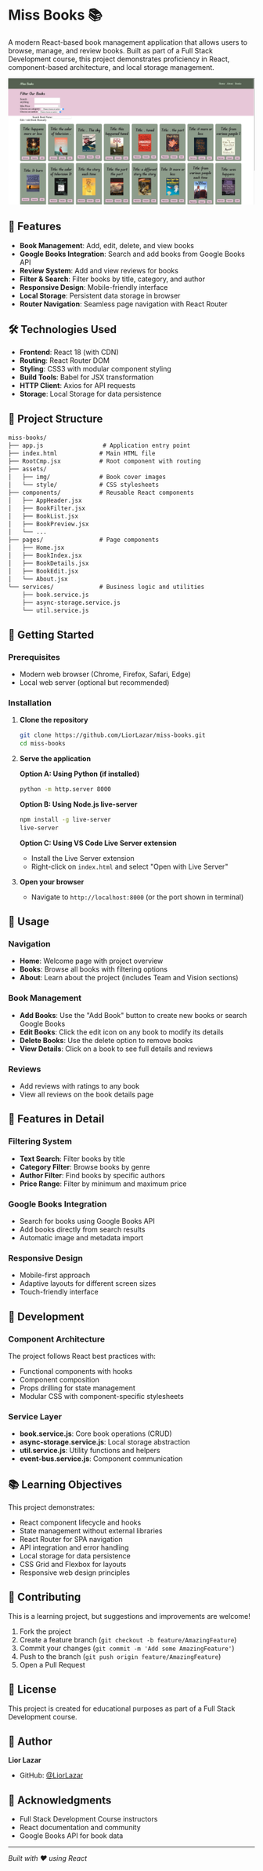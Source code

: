 # Miss Books 📚

A modern React-based book management application that allows users to browse, manage, and review books. Built as part of a Full Stack Development course, this project demonstrates proficiency in React, component-based architecture, and local storage management.

![Miss Books Screenshot](./images/screenshot.png)

## 🚀 Features

- **Book Management**: Add, edit, delete, and view books
- **Google Books Integration**: Search and add books from Google Books API
- **Review System**: Add and view reviews for books
- **Filter & Search**: Filter books by title, category, and author
- **Responsive Design**: Mobile-friendly interface
- **Local Storage**: Persistent data storage in browser
- **Router Navigation**: Seamless page navigation with React Router

## 🛠️ Technologies Used

- **Frontend**: React 18 (with CDN)
- **Routing**: React Router DOM
- **Styling**: CSS3 with modular component styling
- **Build Tools**: Babel for JSX transformation
- **HTTP Client**: Axios for API requests
- **Storage**: Local Storage for data persistence

## 📂 Project Structure

```
miss-books/
├── app.js                 # Application entry point
├── index.html            # Main HTML file
├── RootCmp.jsx           # Root component with routing
├── assets/
│   ├── img/              # Book cover images
│   └── style/            # CSS stylesheets
├── components/           # Reusable React components
│   ├── AppHeader.jsx
│   ├── BookFilter.jsx
│   ├── BookList.jsx
│   ├── BookPreview.jsx
│   └── ...
├── pages/                # Page components
│   ├── Home.jsx
│   ├── BookIndex.jsx
│   ├── BookDetails.jsx
│   ├── BookEdit.jsx
│   └── About.jsx
└── services/             # Business logic and utilities
    ├── book.service.js
    ├── async-storage.service.js
    └── util.service.js
```

## 🏁 Getting Started

### Prerequisites

- Modern web browser (Chrome, Firefox, Safari, Edge)
- Local web server (optional but recommended)

### Installation

1. **Clone the repository**
   ```bash
   git clone https://github.com/LiorLazar/miss-books.git
   cd miss-books
   ```

2. **Serve the application**
   
   **Option A: Using Python (if installed)**
   ```bash
   python -m http.server 8000
   ```
   
   **Option B: Using Node.js live-server**
   ```bash
   npm install -g live-server
   live-server
   ```
   
   **Option C: Using VS Code Live Server extension**
   - Install the Live Server extension
   - Right-click on `index.html` and select "Open with Live Server"

3. **Open your browser**
   - Navigate to `http://localhost:8000` (or the port shown in terminal)

## 📱 Usage

### Navigation
- **Home**: Welcome page with project overview
- **Books**: Browse all books with filtering options
- **About**: Learn about the project (includes Team and Vision sections)

### Book Management
- **Add Books**: Use the "Add Book" button to create new books or search Google Books
- **Edit Books**: Click the edit icon on any book to modify its details
- **Delete Books**: Use the delete option to remove books
- **View Details**: Click on a book to see full details and reviews

### Reviews
- Add reviews with ratings to any book
- View all reviews on the book details page

## 🎨 Features in Detail

### Filtering System
- **Text Search**: Filter books by title
- **Category Filter**: Browse books by genre
- **Author Filter**: Find books by specific authors
- **Price Range**: Filter by minimum and maximum price

### Google Books Integration
- Search for books using Google Books API
- Add books directly from search results
- Automatic image and metadata import

### Responsive Design
- Mobile-first approach
- Adaptive layouts for different screen sizes
- Touch-friendly interface

## 🔧 Development

### Component Architecture
The project follows React best practices with:
- Functional components with hooks
- Component composition
- Props drilling for state management
- Modular CSS with component-specific stylesheets

### Service Layer
- **book.service.js**: Core book operations (CRUD)
- **async-storage.service.js**: Local storage abstraction
- **util.service.js**: Utility functions and helpers
- **event-bus.service.js**: Component communication

## 📚 Learning Objectives

This project demonstrates:
- React component lifecycle and hooks
- State management without external libraries
- React Router for SPA navigation
- API integration and error handling
- Local storage for data persistence
- CSS Grid and Flexbox for layouts
- Responsive web design principles

## 🤝 Contributing

This is a learning project, but suggestions and improvements are welcome!

1. Fork the project
2. Create a feature branch (`git checkout -b feature/AmazingFeature`)
3. Commit your changes (`git commit -m 'Add some AmazingFeature'`)
4. Push to the branch (`git push origin feature/AmazingFeature`)
5. Open a Pull Request

## 📄 License

This project is created for educational purposes as part of a Full Stack Development course.

## 👤 Author

**Lior Lazar**
- GitHub: [@LiorLazar](https://github.com/LiorLazar)

## 🙏 Acknowledgments

- Full Stack Development Course instructors
- React documentation and community
- Google Books API for book data

---

*Built with ❤️ using React*